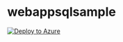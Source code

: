 # webappsqlsample
[![Deploy to Azure](http://azuredeploy.net/deploybutton.png)](https://azuredeploy.net/)
